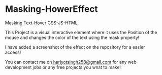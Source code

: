 # Masking-HowerEffect
Masking Text-Hover CSS-JS-HTML

This Project is a visual interactive element where it uses the Position of the mouse and changes the color of the text using the mask property!

I have added a screenshot of the effect on the repository for a easier access!

You can contact me on harjyotsingh258@gmail.com for any web development jobs or any free projects you wnat to make!

